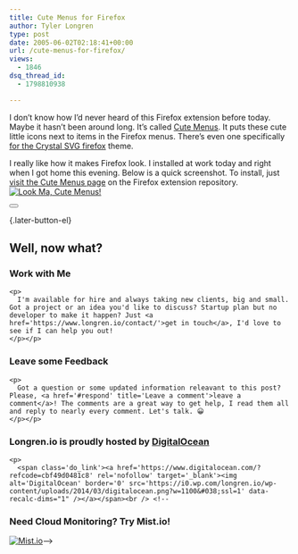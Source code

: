 ```yaml
---
title: Cute Menus for Firefox
author: Tyler Longren
type: post
date: 2005-06-02T02:18:41+00:00
url: /cute-menus-for-firefox/
views:
  - 1846
dsq_thread_id:
  - 1798810938

---
```

I don&#8217;t know how I&#8217;d never heard of this Firefox extension before today. Maybe it hasn&#8217;t been around long. It&#8217;s called [Cute Menus][1]. It puts these cute little icons next to items in the Firefox menus. There&#8217;s even one specifically [for the Crystal SVG firefox][2] theme.

I really like how it makes Firefox look. I installed at work today and right when I got home this evening. Below is a quick screenshot. To install, just [visit the Cute Menus page][1] on the Firefox extension repository.  
[<img src="https://i2.wp.com/www.longren.org/images/cuteMenus.png?w=1100" alt="Look Ma, Cute Menus!" data-recalc-dims="1" />][1] 

<div class="wpulike wpulike-default " >
  <div class="wp_ulike_general_class wp_ulike_is_not_liked">
    <button type="button"
					aria-label="Like Button"
					data-ulike-id="1909"
					data-ulike-nonce="32dcd143fa"
					data-ulike-type="likeThis"
					data-ulike-template="wpulike-default"
					data-ulike-display-likers="0"
					data-ulike-disable-pophover="0"
					class="wp_ulike_btn wp_ulike_put_image wp_likethis_1909"></button><span class="count-box"></span>
  </div>
</div>

[][3]{.later-button-el}

<div class='what-next'>
  <h2>
    Well, now what?
  </h2>
  
  <div class='hire'>
    <h3>
      Work with Me
    </h3>
    
    <p>
      I'm available for hire and always taking new clients, big and small. Got a project or an idea you'd like to discuss? Startup plan but no developer to make it happen? Just <a href='https://www.longren.io/contact/'>get in touch</a>, I'd love to see if I can help you out!
    </p></p>
  </div>
  
  <div class='hire'>
    <h3>
      Leave some Feedback
    </h3>
    
    <p>
      Got a question or some updated information releavant to this post? Please, <a href='#respond' title='Leave a comment'>leave a comment</a>! The comments are a great way to get help, I read them all and reply to nearly every comment. Let's talk. 😀
    </p></p>
  </div>
  
  <div class='now-what-bottom-ad'>
    <h3>
      Longren.io is proudly hosted by <a href='https://www.digitalocean.com/?refcode=cbf49d0481c8'>DigitalOcean</a>
    </h3>
    
    <p>
      <span class='do_link'><a href='https://www.digitalocean.com/?refcode=cbf49d0481c8' rel='nofollow' target='_blank'><img alt='DigitalOcean' border='0' src='https://i0.wp.com/longren.io/wp-content/uploads/2014/03/digitalocean.png?w=1100&#038;ssl=1' data-recalc-dims="1" /></a></span><br /> <!--

<h3>Need Cloud Monitoring? Try Mist.io!</h3>

<span class='do_link'><a href='http://mist.io/?ref=tyler' rel='nofollow' target='_blank'><img alt='Mist.io' border='0' src='https://i0.wp.com/longren.io/wp-content/uploads/2014/04/mistio.jpg?w=1100&#038;ssl=1' data-recalc-dims="1"></a></span>--></div> </div>

 [1]: https://addons.mozilla.org/extensions/moreinfo.php?id=660&application=firefox
 [2]: https://addons.mozilla.org/extensions/moreinfo.php?id=789&application=firefox
 [3]: #
